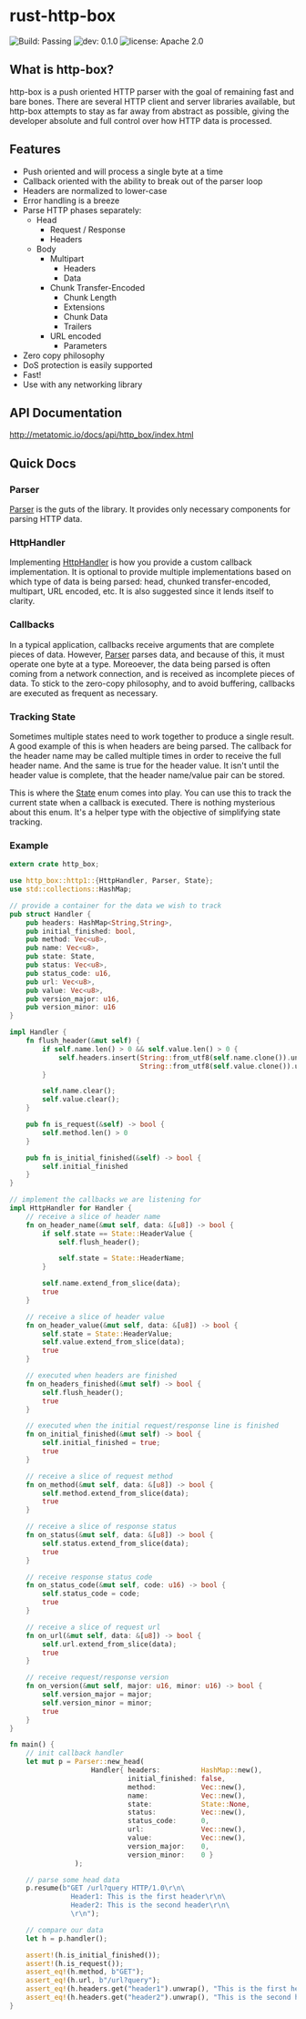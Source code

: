 # rust-http-box

![Build: Passing](https://img.shields.io/badge/build-passing-brightgreen.svg)
![dev: 0.1.0](https://img.shields.io/badge/dev-0.1.0-ff69b4.svg)
![license: Apache 2.0](https://img.shields.io/badge/license-Apache%202.0-blue.svg)

## What is http-box?

http-box is a push oriented HTTP parser with the goal of remaining fast and bare bones. There are
several HTTP client and server libraries available, but http-box attempts to stay as far away from
abstract as possible, giving the developer absolute and full control over how HTTP data is
processed.

## Features

- Push oriented and will process a single byte at a time
- Callback oriented with the ability to break out of the parser loop
- Headers are normalized to lower-case
- Error handling is a breeze
- Parse HTTP phases separately:
  - Head
    - Request / Response
    - Headers
  - Body
    - Multipart
      - Headers
      - Data
    - Chunk Transfer-Encoded
      - Chunk Length
      - Extensions
      - Chunk Data
      - Trailers
    - URL encoded
      - Parameters
- Zero copy philosophy
- DoS protection is easily supported
- Fast!
- Use with any networking library

## API Documentation

http://metatomic.io/docs/api/http_box/index.html

## Quick Docs

### Parser

[Parser](http://www.metatomic.io/docs/api/http_box/http1/struct.Parser.html) is the guts of
the library. It provides only necessary components for parsing HTTP data.

### HttpHandler

Implementing [HttpHandler](http://www.metatomic.io/docs/api/http_box/http1/trait.HttpHandler.html)
is how you provide a custom callback implementation. It is optional to provide multiple
implementations based on which type of data is being parsed: head, chunked transfer-encoded,
multipart, URL encoded, etc. It is also suggested since it lends itself to clarity.

### Callbacks

In a typical application, callbacks receive arguments that are complete pieces of data. However,
[Parser](http://www.metatomic.io/docs/api/http_box/http1/struct.Parser.html) parses data, and
because of this, it must operate one byte at a type. Moreoever, the data being parsed is often
coming from a network connection, and is received as incomplete pieces of data. To stick to the
zero-copy philosophy, and to avoid buffering, callbacks are executed as frequent as necessary.

### Tracking State

Sometimes multiple states need to work together to produce a single result. A good example of this
is when headers are being parsed. The callback for the header name may be called multiple times in
order to receive the full header name. And the same is true for the header value. It isn't until the
header value is complete, that the header name/value pair can be stored.

This is where the [State](http://www.metatomic.io/docs/api/http_box/http1/enum.State.html) enum
comes into play. You can use this to track the current state when a callback is executed. There is
nothing mysterious about this enum. It's a helper type with the objective of simplifying state
tracking.

### Example

```rust
extern crate http_box;

use http_box::http1::{HttpHandler, Parser, State};
use std::collections::HashMap;

// provide a container for the data we wish to track
pub struct Handler {
    pub headers: HashMap<String,String>,
    pub initial_finished: bool,
    pub method: Vec<u8>,
    pub name: Vec<u8>,
    pub state: State,
    pub status: Vec<u8>,
    pub status_code: u16,
    pub url: Vec<u8>,
    pub value: Vec<u8>,
    pub version_major: u16,
    pub version_minor: u16
}

impl Handler {
    fn flush_header(&mut self) {
        if self.name.len() > 0 && self.value.len() > 0 {
            self.headers.insert(String::from_utf8(self.name.clone()).unwrap(),
                                String::from_utf8(self.value.clone()).unwrap());
        }

        self.name.clear();
        self.value.clear();
    }

    pub fn is_request(&self) -> bool {
        self.method.len() > 0
    }

    pub fn is_initial_finished(&self) -> bool {
        self.initial_finished
    }
}

// implement the callbacks we are listening for
impl HttpHandler for Handler {
    // receive a slice of header name
    fn on_header_name(&mut self, data: &[u8]) -> bool {
        if self.state == State::HeaderValue {
            self.flush_header();

            self.state = State::HeaderName;
        }

        self.name.extend_from_slice(data);
        true
    }

    // receive a slice of header value
    fn on_header_value(&mut self, data: &[u8]) -> bool {
        self.state = State::HeaderValue;
        self.value.extend_from_slice(data);
        true
    }

    // executed when headers are finished
    fn on_headers_finished(&mut self) -> bool {
        self.flush_header();
        true
    }

    // executed when the initial request/response line is finished
    fn on_initial_finished(&mut self) -> bool {
        self.initial_finished = true;
        true
    }

    // receive a slice of request method
    fn on_method(&mut self, data: &[u8]) -> bool {
        self.method.extend_from_slice(data);
        true
    }

    // receive a slice of response status
    fn on_status(&mut self, data: &[u8]) -> bool {
        self.status.extend_from_slice(data);
        true
    }

    // receive response status code
    fn on_status_code(&mut self, code: u16) -> bool {
        self.status_code = code;
        true
    }

    // receive a slice of request url
    fn on_url(&mut self, data: &[u8]) -> bool {
        self.url.extend_from_slice(data);
        true
    }

    // receive request/response version
    fn on_version(&mut self, major: u16, minor: u16) -> bool {
        self.version_major = major;
        self.version_minor = minor;
        true
    }
}

fn main() {
    // init callback handler
    let mut p = Parser::new_head(
                    Handler{ headers:          HashMap::new(),
                             initial_finished: false,
                             method:           Vec::new(),
                             name:             Vec::new(),
                             state:            State::None,
                             status:           Vec::new(),
                             status_code:      0,
                             url:              Vec::new(),
                             value:            Vec::new(),
                             version_major:    0,
                             version_minor:    0 }
                );

    // parse some head data
    p.resume(b"GET /url?query HTTP/1.0\r\n\
               Header1: This is the first header\r\n\
               Header2: This is the second header\r\n\
               \r\n");

    // compare our data
    let h = p.handler();

    assert!(h.is_initial_finished());
    assert!(h.is_request());
    assert_eq!(h.method, b"GET");
    assert_eq!(h.url, b"/url?query");
    assert_eq!(h.headers.get("header1").unwrap(), "This is the first header");
    assert_eq!(h.headers.get("header2").unwrap(), "This is the second header");
}
```
